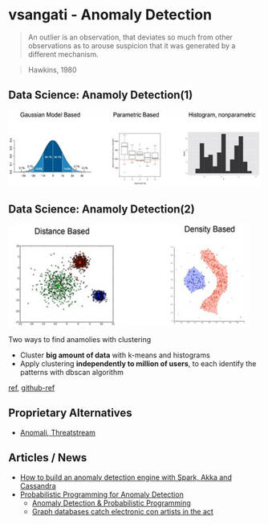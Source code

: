 # vsangati - Anomaly Detection
> An outlier is an observation, that deviates so much from other observations as to arouse suspicion that it was generated by a different mechanism.

> Hawkins, 1980

## Data Science: Anamoly Detection(1)
![Anamoly Detection 1](images/anamoly-detection-1.png)

## Data Science: Anamoly Detection(2)
![Anamoly Detection 2](images/anamoly-detection-2.jpg)

Two ways to find anamolies with clustering
- Cluster **big amount of data** with k-means and histograms
- Apply clustering **independently to million of users**, to each identify the patterns with dbscan algorithm

[ref](https://www.oreilly.com/learning/how-to-build-an-anomaly-detection-engine-with-spark-akka-and-cassandra), [github-ref](https://github.com/ranjankumar-gh/anomaly-detection)


## Proprietary Alternatives
- [Anomali, Threatstream](https://www.anomali.com/)

## Articles / News
- [How to build an anomaly detection engine with Spark, Akka and Cassandra](https://www.oreilly.com/learning/how-to-build-an-anomaly-detection-engine-with-spark-akka-and-cassandra)
- [Probabilistic Programming for Anomaly Detection](http://blog.fastforwardlabs.com/post/143792498983/probabilistic-programming-for-anomaly-detection)
  - [Anomaly Detection & Probabilistic Programming](https://github.com/fastforwardlabs/anomaly_detection/blob/master/Anomaly%20Detection%20Post.ipynb)
  - [Graph databases catch electronic con artists in the act](http://www.ibmbigdatahub.com/blog/graph-databases-catch-electronic-con-artists-act)
